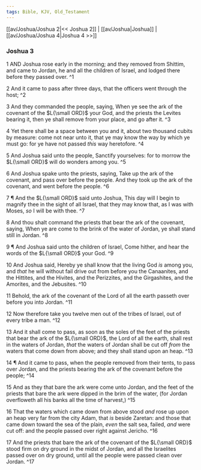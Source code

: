 ```yaml
---
tags: Bible, KJV, Old_Testament
---
```


[[av/Joshua/Joshua 2|<< Joshua 2]] | [[av/Joshua|Joshua]] | [[av/Joshua/Joshua 4|Joshua 4 >>]]

### Joshua 3

1 AND Joshua rose early in the morning; and they removed from Shittim, and came to Jordan, he and all the children of Israel, and lodged there before they passed over. ^1

2 And it came to pass after three days, that the officers went through the host; ^2

3 And they commanded the people, saying, When ye see the ark of the covenant of the $L{\small ORD}$ your God, and the priests the Levites bearing it, then ye shall remove from your place, and go after it. ^3

4 Yet there shall be a space between you and it, about two thousand cubits by measure: come not near unto it, that ye may know the way by which ye must go: for ye have not passed _this_ way heretofore. ^4

5 And Joshua said unto the people, Sanctify yourselves: for to morrow the $L{\small ORD}$ will do wonders among you. ^5

6 And Joshua spake unto the priests, saying, Take up the ark of the covenant, and pass over before the people. And they took up the ark of the covenant, and went before the people. ^6

7 ¶ And the $L{\small ORD}$ said unto Joshua, This day will I begin to magnify thee in the sight of all Israel, that they may know that, as I was with Moses, _so_ I will be with thee. ^7

8 And thou shalt command the priests that bear the ark of the covenant, saying, When ye are come to the brink of the water of Jordan, ye shall stand still in Jordan. ^8

9 ¶ And Joshua said unto the children of Israel, Come hither, and hear the words of the $L{\small ORD}$ your God. ^9

10 And Joshua said, Hereby ye shall know that the living God _is_ among you, and _that_ he will without fail drive out from before you the Canaanites, and the Hittites, and the Hivites, and the Perizzites, and the Girgashites, and the Amorites, and the Jebusites. ^10

11 Behold, the ark of the covenant of the Lord of all the earth passeth over before you into Jordan. ^11

12 Now therefore take you twelve men out of the tribes of Israel, out of every tribe a man. ^12

13 And it shall come to pass, as soon as the soles of the feet of the priests that bear the ark of the $L{\small ORD}$, the Lord of all the earth, shall rest in the waters of Jordan, _that_ the waters of Jordan shall be cut off _from_ the waters that come down from above; and they shall stand upon an heap. ^13

14 ¶ And it came to pass, when the people removed from their tents, to pass over Jordan, and the priests bearing the ark of the covenant before the people; ^14

15 And as they that bare the ark were come unto Jordan, and the feet of the priests that bare the ark were dipped in the brim of the water, (for Jordan overfloweth all his banks all the time of harvest,) ^15

16 That the waters which came down from above stood _and_ rose up upon an heap very far from the city Adam, that _is_ beside Zaretan: and those that came down toward the sea of the plain, _even_ the salt sea, failed, _and_ were cut off: and the people passed over right against Jericho. ^16

17 And the priests that bare the ark of the covenant of the $L{\small ORD}$ stood firm on dry ground in the midst of Jordan, and all the Israelites passed over on dry ground, until all the people were passed clean over Jordan. ^17
